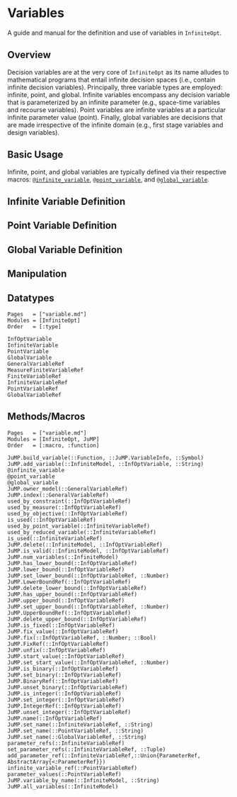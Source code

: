 # Variables
A guide and manual for the definition and use of variables in `InfiniteOpt`.

## Overview
Decision variables are at the very core of `InfiniteOpt` as its name alludes
to mathematical programs that entail infinite decision spaces (i.e., contain
infinite decision variables). Principally, three variable types are employed:
infinite, point, and global. Infinite variables encompass any decision variable
that is parameterized by an infinite parameter (e.g., space-time variables and
recourse variables). Point variables are infinite variables at a particular
infinite parameter value (point). Finally, global variables are decisions that
are made irrespective of the infinite domain (e.g., first stage variables and
design variables).

## Basic Usage
Infinite, point, and global variables are typically defined via their respective
macros: [`@infinite_variable`](@ref), [`@point_variable`](@ref), and
[`@global_variable`](@ref). 

## Infinite Variable Definition


## Point Variable Definition


## Global Variable Definition


## Manipulation


## Datatypes
```@index
Pages   = ["variable.md"]
Modules = [InfiniteOpt]
Order   = [:type]
```
```@docs
InfOptVariable
InfiniteVariable
PointVariable
GlobalVariable
GeneralVariableRef
MeasureFiniteVariableRef
FiniteVariableRef
InfiniteVariableRef
PointVariableRef
GlobalVariableRef
```

## Methods/Macros
```@index
Pages   = ["variable.md"]
Modules = [InfiniteOpt, JuMP]
Order   = [:macro, :function]
```
```@docs
JuMP.build_variable(::Function, ::JuMP.VariableInfo, ::Symbol)
JuMP.add_variable(::InfiniteModel, ::InfOptVariable, ::String)
@infinite_variable
@point_variable
@global_variable
JuMP.owner_model(::GeneralVariableRef)
JuMP.index(::GeneralVariableRef)
used_by_constraint(::InfOptVariableRef)
used_by_measure(::InfOptVariableRef)
used_by_objective(::InfOptVariableRef)
is_used(::InfOptVariableRef)
used_by_point_variable(::InfiniteVariableRef)
used_by_reduced_variable(::InfiniteVariableRef)
is_used(::InfiniteVariableRef)
JuMP.delete(::InfiniteModel, ::InfOptVariableRef)
JuMP.is_valid(::InfiniteModel, ::InfOptVariableRef)
JuMP.num_variables(::InfiniteModel)
JuMP.has_lower_bound(::InfOptVariableRef)
JuMP.lower_bound(::InfOptVariableRef)
JuMP.set_lower_bound(::InfOptVariableRef, ::Number)
JuMP.LowerBoundRef(::InfOptVariableRef)
JuMP.delete_lower_bound(::InfOptVariableRef)
JuMP.has_upper_bound(::InfOptVariableRef)
JuMP.upper_bound(::InfOptVariableRef)
JuMP.set_upper_bound(::InfOptVariableRef, ::Number)
JuMP.UpperBoundRef(::InfOptVariableRef)
JuMP.delete_upper_bound(::InfOptVariableRef)
JuMP.is_fixed(::InfOptVariableRef)
JuMP.fix_value(::InfOptVariableRef)
JuMP.fix(::InfOptVariableRef, ::Number; ::Bool)
JuMP.FixRef(::InfOptVariableRef)
JuMP.unfix(::InfOptVariableRef)
JuMP.start_value(::InfOptVariableRef)
JuMP.set_start_value(::InfOptVariableRef, ::Number)
JuMP.is_binary(::InfOptVariableRef)
JuMP.set_binary(::InfOptVariableRef)
JuMP.BinaryRef(::InfOptVariableRef)
JuMP.unset_binary(::InfOptVariableRef)
JuMP.is_integer(::InfOptVariableRef)
JuMP.set_integer(::InfOptVariableRef)
JuMP.IntegerRef(::InfOptVariableRef)
JuMP.unset_integer(::InfOptVariableRef)
JuMP.name(::InfOptVariableRef)
JuMP.set_name(::InfiniteVariableRef, ::String)
JuMP.set_name(::PointVariableRef, ::String)
JuMP.set_name(::GlobalVariableRef, ::String)
parameter_refs(::InfiniteVariableRef)
set_parameter_refs(::InfiniteVariableRef, ::Tuple)
add_parameter_ref(::InfiniteVariableRef,::Union{ParameterRef, AbstractArray{<:ParameterRef}})
infinite_variable_ref(::PointVariableRef)
parameter_values(::PointVariableRef)
JuMP.variable_by_name(::InfiniteModel, ::String)
JuMP.all_variables(::InfiniteModel)
```
